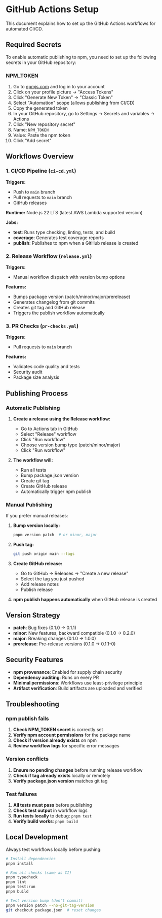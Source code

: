 # GitHub Actions Setup

This document explains how to set up the GitHub Actions workflows for automated CI/CD.

## Required Secrets

To enable automatic publishing to npm, you need to set up the following secrets in your GitHub repository:

### NPM_TOKEN

1. Go to [npmjs.com](https://www.npmjs.com) and log in to your account
2. Click on your profile picture → "Access Tokens"
3. Click "Generate New Token" → "Classic Token"
4. Select "Automation" scope (allows publishing from CI/CD)
5. Copy the generated token
6. In your GitHub repository, go to Settings → Secrets and variables → Actions
7. Click "New repository secret"
8. Name: `NPM_TOKEN`
9. Value: Paste the npm token
10. Click "Add secret"

## Workflows Overview

### 1. CI/CD Pipeline (`ci-cd.yml`)

**Triggers:**
- Push to `main` branch
- Pull requests to `main` branch  
- GitHub releases

**Runtime:** Node.js 22 LTS (latest AWS Lambda supported version)

**Jobs:**
- **test**: Runs type checking, linting, tests, and build
- **coverage**: Generates test coverage reports
- **publish**: Publishes to npm when a GitHub release is created

### 2. Release Workflow (`release.yml`)

**Triggers:**
- Manual workflow dispatch with version bump options

**Features:**
- Bumps package version (patch/minor/major/prerelease)
- Generates changelog from git commits
- Creates git tag and GitHub release
- Triggers the publish workflow automatically

### 3. PR Checks (`pr-checks.yml`)

**Triggers:**
- Pull requests to `main` branch

**Features:**
- Validates code quality and tests
- Security audit
- Package size analysis

## Publishing Process

### Automatic Publishing

1. **Create a release using the Release workflow:**
   - Go to Actions tab in GitHub
   - Select "Release" workflow
   - Click "Run workflow"
   - Choose version bump type (patch/minor/major)
   - Click "Run workflow"

2. **The workflow will:**
   - Run all tests
   - Bump package.json version
   - Create git tag
   - Create GitHub release
   - Automatically trigger npm publish

### Manual Publishing

If you prefer manual releases:

1. **Bump version locally:**
   ```bash
   pnpm version patch  # or minor, major
   ```

2. **Push tag:**
   ```bash
   git push origin main --tags
   ```

3. **Create GitHub release:**
   - Go to GitHub → Releases → "Create a new release"
   - Select the tag you just pushed
   - Add release notes
   - Publish release

4. **npm publish happens automatically** when GitHub release is created

## Version Strategy

- **patch**: Bug fixes (0.1.0 → 0.1.1)
- **minor**: New features, backward compatible (0.1.0 → 0.2.0)  
- **major**: Breaking changes (0.1.0 → 1.0.0)
- **prerelease**: Pre-release versions (0.1.0 → 0.1.1-0)

## Security Features

- **npm provenance**: Enabled for supply chain security
- **Dependency auditing**: Runs on every PR
- **Minimal permissions**: Workflows use least-privilege principle
- **Artifact verification**: Build artifacts are uploaded and verified

## Troubleshooting

### npm publish fails

1. **Check NPM_TOKEN secret** is correctly set
2. **Verify npm account permissions** for the package name
3. **Check if version already exists** on npm
4. **Review workflow logs** for specific error messages

### Version conflicts

1. **Ensure no pending changes** before running release workflow
2. **Check if tag already exists** locally or remotely
3. **Verify package.json version** matches git tag

### Test failures

1. **All tests must pass** before publishing
2. **Check test output** in workflow logs
3. **Run tests locally** to debug: `pnpm test`
4. **Verify build works**: `pnpm build`

## Local Development

Always test workflows locally before pushing:

```bash
# Install dependencies
pnpm install

# Run all checks (same as CI)
pnpm typecheck
pnpm lint  
pnpm test:run
pnpm build

# Test version bump (don't commit)
pnpm version patch --no-git-tag-version
git checkout package.json  # reset changes
```